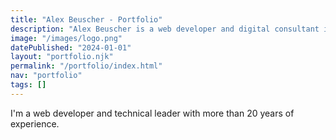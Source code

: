 ```yaml
---
title: "Alex Beuscher - Portfolio"
description: "Alex Beuscher is a web developer and digital consultant in Amherst, MA."
image: "/images/logo.png"
datePublished: "2024-01-01"
layout: "portfolio.njk"
permalink: "/portfolio/index.html"
nav: "portfolio"
tags: []
---
```


I'm a web developer and technical leader with more than 20 years of experience.
